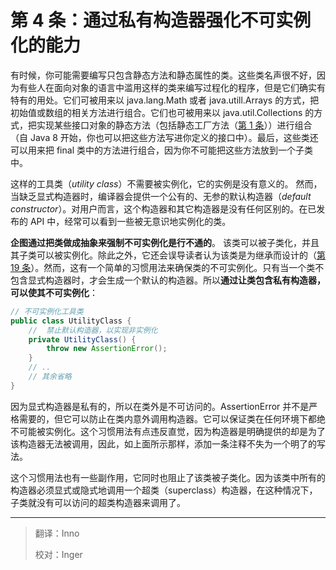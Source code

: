﻿# 第 4 条：通过私有构造器强化不可实例化的能力

有时候，你可能需要编写只包含静态方法和静态属性的类。这些类名声很不好，因为有些人在面向对象的语言中滥用这样的类来编写过程化的程序，但是它们确实有特有的用处。它们可被用来以 java.lang.Math 或者 java.utill.Arrays 的方式，把初始值或数组的相关方法进行组合。它们也可被用来以 java.util.Collections 的方式，把实现某些接口对象的静态方法（包括静态工厂方法（[第 1 条][item1]））进行组合（自 Java 8 开始，你也可以把这些方法写进你定义的接口中）。最后，这些类还可以用来把 final 类中的方法进行组合，因为你不可能把这些方法放到一个子类中。 

这样的工具类（*utility class*）不需要被实例化，它的实例是没有意义的。 然而，当缺乏显式构造器时，编译器会提供一个公有的、无参的默认构造器（*default constructor*）。对用户而言，这个构造器和其它构造器是没有任何区别的。在已发布的 API 中，经常可以看到一些被无意识地实例化的类。

**企图通过把类做成抽象来强制不可实例化是行不通的**。  该类可以被子类化，并且其子类可以被实例化。除此之外，它还会误导读者认为该类是为继承而设计的（[第 19 条][item19]）。然而，这有一个简单的习惯用法来确保类的不可实例化。只有当一个类不包含显式构造器时，才会生成一个默认的构造器。所以**通过让类包含私有构造器，可以使其不可实例化**：

```java
// 不可实例化工具类
public class UtilityClass {
    //	禁止默认构造器，以实现非实例化
    private UtilityClass() {
        throw new AssertionError();
    }
    // ..
    // 其余省略
}
```

因为显式构造器是私有的，所以在类外是不可访问的。AssertionError 并不是严格需要的，但它可以防止在类内意外调用构造器。它可以保证类在任何环境下都绝不可能被实例化。这个习惯用法有点违反直觉，因为构造器是明确提供的却是为了该构造器无法被调用，因此，如上面所示那样，添加一条注释不失为一个明了的写法。

这个习惯用法也有一些副作用，它同时也阻止了该类被子类化。因为该类中所有的构造器必须显式或隐式地调用一个超类（superclass）构造器，在这种情况下，子类就没有可以访问的超类构造器来调用了。


[item1]:https://github.com/learning-and-thinking/Effective-Java-3rd-Edition-zh/blob/master/2.%E5%88%9B%E5%BB%BA%E5%92%8C%E9%94%80%E6%AF%81%E5%AF%B9%E8%B1%A1/%E7%AC%AC%201%20%E6%9D%A1%EF%BC%9A%E8%80%83%E8%99%91%E7%94%A8%E9%9D%99%E6%80%81%E5%B7%A5%E5%8E%82%E6%96%B9%E6%B3%95%E4%BB%A3%E6%9B%BF%E6%9E%84%E9%80%A0%E5%99%A8.md
[item19]:url	"在未来填入第 19 条的 url，否则无法进行跳转"

---

> 翻译：Inno
>
> 校对：Inger




